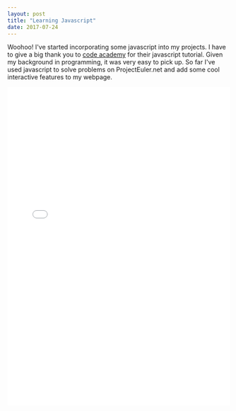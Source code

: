 ```yaml
---
layout: post
title: "Learning Javascript"
date: 2017-07-24
---
```


Woohoo! I've started incorporating some javascript into my projects. I have to give a big thank you to [code academy](https://www.codecademy.com/learn) for their javascript tutorial. Given my background in programming, it was very easy to pick up. So far I've used javascript to solve problems on ProjectEuler.net and add some cool interactive features to my webpage.

<iframe width="100%" height="720px" frameborder="0" src="/projects/project-euler/index.html">
  <p>Your browser does not support iframes.</p>
</iframe>